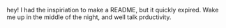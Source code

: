 hey! I had the inspiriation to make a README, but it quickly expired. Wake me up in the middle of the night, and well talk prductivity.
